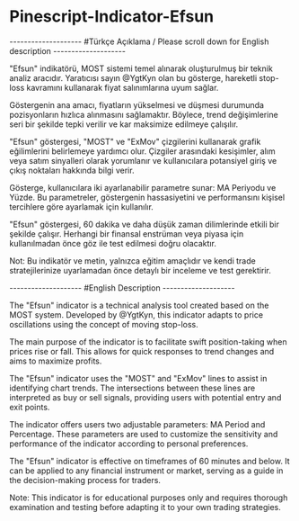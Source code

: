 # Pinescript-Indicator-Efsun

-------------------- #Türkçe Açıklama / Please scroll down for English description --------------------

"Efsun" indikatörü, MOST sistemi temel alınarak oluşturulmuş bir teknik analiz aracıdır. Yaratıcısı sayın @YgtKyn olan bu gösterge, hareketli stop-loss kavramını kullanarak fiyat salınımlarına uyum sağlar.

Göstergenin ana amacı, fiyatların yükselmesi ve düşmesi durumunda pozisyonların hızlıca alınmasını sağlamaktır. Böylece, trend değişimlerine seri bir şekilde tepki verilir ve kar maksimize edilmeye çalışılır.

"Efsun" göstergesi, "MOST" ve "ExMov" çizgilerini kullanarak grafik eğilimlerini belirlemeye yardımcı olur. Çizgiler arasındaki kesişimler, alım veya satım sinyalleri olarak yorumlanır ve kullanıcılara potansiyel giriş ve çıkış noktaları hakkında bilgi verir.

Gösterge, kullanıcılara iki ayarlanabilir parametre sunar: MA Periyodu ve Yüzde. Bu parametreler, göstergenin hassasiyetini ve performansını kişisel tercihlere göre ayarlamak için kullanılır.

"Efsun" göstergesi, 60 dakika ve daha düşük zaman dilimlerinde etkili bir şekilde çalışır. Herhangi bir finansal enstrüman veya piyasa için kullanılmadan önce göz ile test edilmesi doğru olacaktır.

Not: Bu indikatör ve metin, yalnızca eğitim amaçlıdır ve kendi trade stratejilerinize uyarlamadan önce detaylı bir inceleme ve test gerektirir.

-------------------- #English Description --------------------

The "Efsun" indicator is a technical analysis tool created based on the MOST system. Developed by @YgtKyn, this indicator adapts to price oscillations using the concept of moving stop-loss.

The main purpose of the indicator is to facilitate swift position-taking when prices rise or fall. This allows for quick responses to trend changes and aims to maximize profits.

The "Efsun" indicator uses the "MOST" and "ExMov" lines to assist in identifying chart trends. The intersections between these lines are interpreted as buy or sell signals, providing users with potential entry and exit points.

The indicator offers users two adjustable parameters: MA Period and Percentage. These parameters are used to customize the sensitivity and performance of the indicator according to personal preferences.

The "Efsun" indicator is effective on timeframes of 60 minutes and below. It can be applied to any financial instrument or market, serving as a guide in the decision-making process for traders.

Note: This indicator is for educational purposes only and requires thorough examination and testing before adapting it to your own trading strategies.

